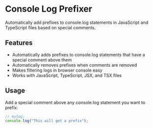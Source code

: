 # Console Log Prefixer

Automatically add prefixes to console.log statements in JavaScript and TypeScript files based on special comments.

## Features

- Automatically adds prefixes to console.log statements that have a special comment above them
- Automatically removes prefixes when comments are removed
- Makes filtering logs in browser console easy
- Works with JavaScript, TypeScript, JSX, and TSX files

## Usage

Add a special comment above any console.log statement you want to prefix:

```javascript
// mylog:
console.log("This will get a prefix");
```
